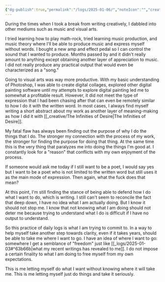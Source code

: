 ```yaml
---
{"dg-publish":true,"permalink":"/logs/2025-01-06/","noteIcon":"","created":"2025-01-06"}
---
```


During the times when I took a break from writing creatively, I dabbled into other mediums such as music and visual arts. 

I tried learning how to play math-rock, tried learning music production, and music theory where I'll be able to produce music and express myself without words. I bought a new amp and effect pedal so I can control the sound that I wanted to produce. Months passed by and it didn't really amount to anything except obtaining another layer of appreciation to music. I did not really produce any practical output that would even be characterized as a "song."

Going to visual arts was way more productive. With my basic understanding of Photoshop, I was able to create digital collages, explored other digital painting software until my attempts to explore digital painting led me to somewhat a profitable result. However, it did not meet the type of expression that I had been chasing after that can even be remotely similar to how I do it with the written word. In most cases, I always find myself writing a short abstract about my work as another layer of meaning-making as how I did it with [[_creative/The Infinities of Desire\|The Infinities of Desire]].

My fatal flaw has always been finding out the purpose of why I do the things that I do. The stronger my connection with the process of my work, the stronger for finding the purpose for doing that thing. At the same time this is the very thing that paralyzes me into doing the things I'm good at. I constantly look for a "reason" that conflicts with my own enjoyment of the process. 

If someone would ask me today if I still want to be a poet, I would say yes but I want to be a poet who is not limited to the written word but still uses it as the main mode of expression. Then again, what the fuck does that mean?

At this point, I'm still finding the stance of being able to defend how I do what I want to do, which is writing. I still can't seem to reconcile the fact that deep down, I have no idea what I am actually doing. But I know it should not stop me. I know that not knowing what I am doing should not deter me because trying to understand what I do is difficult if I have no output to understand.

So this practice of daily logs is what I am trying to commit to. In a way to help myself take another step towards clarity, even if it takes years, should be able to take me where I want to go. I have an idea of where I want to go: somewhere I get a semblance of "freedom" just like [[_logs/2025-01-03#^63b66b\|what my recent writings has revealed to me]]. I do not impose a certain finality to what I am doing to free myself from my own expectations.

This is me letting myself do what I want without knowing where it will take me. This is me letting myself just do things and take it seriously.